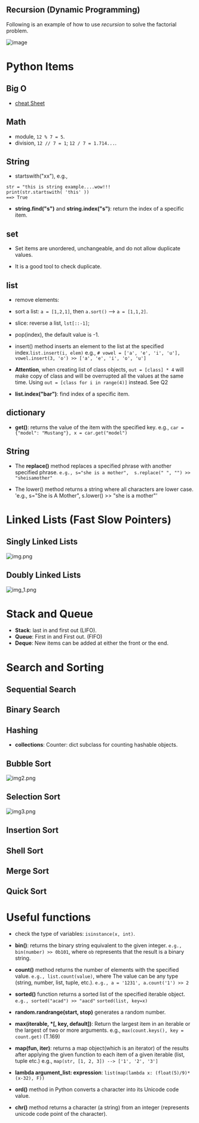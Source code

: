


## Recursion (Dynamic Programming)
Following is an example of how to use *recursion* to solve the factorial problem.

![image](https://user-images.githubusercontent.com/25771207/123892427-9106e700-d928-11eb-83b1-2d63ea48ab08.png)


# Python Items

## Big O 
- [cheat Sheet](https://www.bigocheatsheet.com/)

## Math
- module, `12 % 7 = 5`.
- division, `12 // 7 = 1`;   `12 / 7 = 1.714...`.

## String
- startswith("xx"), e.g., 
```
str = "this is string example....wow!!!
print(str.startswith( 'this' ))
==> True
```

- **string.find("s")** and **string.index("s")**: return the index of a specific item.



## set
- Set items are unordered, unchangeable, and do not allow duplicate values.
  
- It is a good tool to check duplicate.



## list
- remove elements:
  
- sort a list: `a = [1,2,1]`, then `a.sort()` --> `a = [1,1,2]`.
  
- slice: reverse a list, `lst[::-1]`;

- pop(index), the default value is -1.

- insert() method inserts an element to the list at the specified index.`list.insert(i, elem)`
e.g.,  `# vowel = ['a', 'e', 'i', 'u'], vowel.insert(3, 'o') >> ['a', 'e', 'i', 'o', 'u']`

- **Attention**, when creating list of class objects, `out = [class] * 4` will make copy of class and will
be overrupted all the values at the same time. Using `out = [class for i in range(4)]` instead. See Q2

- **list.index("bar")**: find index of a specific item.

## dictionary
- **get()**:  returns the value of the item with the specified key.
e.g., `car = {"model": "Mustang"}, x = car.get("model")`


## String
- The **replace()** method replaces a specified phrase with another specified phrase. 
  `e.g., s="she is a mother",  s.replace(" ", "") >> "sheisamother"`

- The lower() method returns a string where all characters are lower case.
    'e.g., s="She is A Mother",  s.lower() >> "she is a mother"'




# Linked Lists (Fast Slow Pointers)

## Singly Linked Lists
![img.png](imgs/img.png)

## Doubly Linked Lists
![img_1.png](imgs/img_1.png)


# Stack and Queue
- **Stack**: last in and first out (LIFO).
- **Queue**: First in and First out. (FIFO)
- **Deque**: New items can be added at either the front or the end.


# Search and Sorting
## Sequential Search

## Binary Search

## Hashing
- **collections**: Counter: dict subclass for counting hashable objects.




## Bubble Sort
![img2.png](imgs/img2.png)

## Selection Sort
![img3.png](imgs/img3.png)

## Insertion Sort


## Shell Sort


## Merge Sort


## Quick Sort




# Useful functions
- check the type of variables: `isinstance(x, int)`.
  
- **bin()**: returns the binary string equivalent to the given integer. `e.g., bin(number) >> 0b101`, where
`ob`  represents that the result is a binary string.
  
- **count()** method returns the number of elements with the specified value. `e.g., list.count(value)`, where 
The value can be any type (string, number, list, tuple, etc.). `e.g., a = '1231', a.count('1') >> 2` 

- **sorted()** function returns a sorted list of the specified iterable object. `e.g., sorted("acad") >> "aacd"`
`sorted(list, key=x)`

- **random.randrange(start, stop)** generates a random number.

- **max(iterable, *[, key, default])**: Return the largest item in an iterable or the largest of two or more arguments.
e.g., `max(count.keys(), key = count.get)` (T.169)

- **map(fun, iter)**: returns a map object(which is an iterator) of the results after applying the given function to each item of a given iterable (list, tuple etc.)
e.g., `map(str, [1, 2, 3]) --> ['1', '2', '3']`
- **lambda argument_list: expression**: `list(map(lambda x: (float(5)/9)*(x-32), F))`

- **ord()** method in Python converts a character into its Unicode code value. 
- **chr()** method returns a character (a string) from an integer (represents unicode code point of the character). 